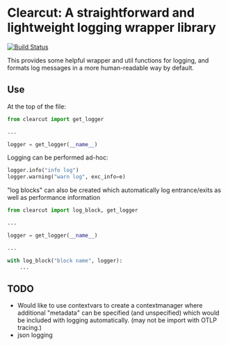 # Clearcut: A straightforward and lightweight logging wrapper library

[![Build Status](https://cloud.drone.io/api/badges/tangibleintelligence/clearcut/status.svg)](https://cloud.drone.io/tangibleintelligence/clearcut)

This provides some helpful wrapper and util functions for logging, and formats log messages in a more human-readable way by default.

## Use

At the top of the file:

```python
from clearcut import get_logger

...

logger = get_logger(__name__)
```

Logging can be performed ad-hoc:

```python
logger.info("info log")
logger.warning("warn log", exc_info=e)
```

"log blocks" can also be created which automatically log entrance/exits as well as performance information

```python
from clearcut import log_block, get_logger

...

logger = get_logger(__name__)

...

with log_block("block name", logger):
    ...
```

## TODO
- Would like to use contextvars to create a contextmanager where additional "metadata" can be specified (and unspecified) which would be
included with logging automatically. (may not be import with OTLP tracing.)
- json logging